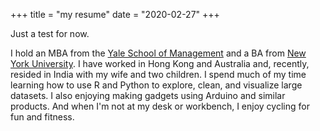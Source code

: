 +++
title = "my resume"
date = "2020-02-27"
+++

Just a test for now.

I hold an MBA from the [Yale School of Management](https://som.yale.edu) and a BA from [New York University](http://www.nyu.edu). I have worked in Hong Kong and Australia and, recently, resided in India with my wife and two children. I spend much of my time learning how to use R and Python to explore, clean, and visualize large datasets. I also enjoying making gadgets using Arduino and similar products. And when I'm not at my desk or workbench, I enjoy cycling for fun and fitness. 
